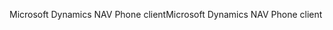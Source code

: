 <span data-ttu-id="43cf1-101">Microsoft Dynamics NAV Phone client</span><span class="sxs-lookup"><span data-stu-id="43cf1-101">Microsoft Dynamics NAV Phone client</span></span>